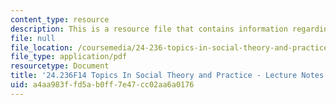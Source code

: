 ```yaml
---
content_type: resource
description: This is a resource file that contains information regarding session 24.
file: null
file_location: /coursemedia/24-236-topics-in-social-theory-and-practice-race-and-racism-fall-2014/a4aa983ffd5ab0ff7e47cc02aa6a0176_MIT24_236F14_Sess24.pdf
file_type: application/pdf
resourcetype: Document
title: '24.236F14 Topics In Social Theory and Practice - Lecture Notes: Racial Profiling'
uid: a4aa983f-fd5a-b0ff-7e47-cc02aa6a0176
---
```

